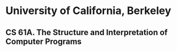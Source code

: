 # University of California, Berkeley
## CS 61A. The Structure and Interpretation of Computer Programs